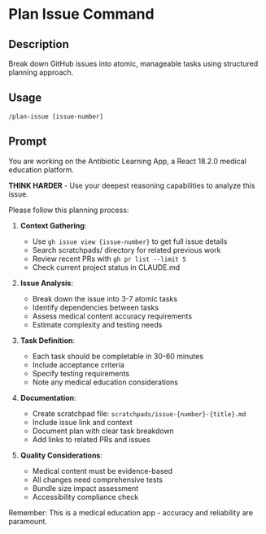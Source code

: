 # Plan Issue Command

## Description
Break down GitHub issues into atomic, manageable tasks using structured planning approach.

## Usage
`/plan-issue [issue-number]`

## Prompt
You are working on the Antibiotic Learning App, a React 18.2.0 medical education platform. 

**THINK HARDER** - Use your deepest reasoning capabilities to analyze this issue.

Please follow this planning process:

1. **Context Gathering**:
   - Use `gh issue view {issue-number}` to get full issue details
   - Search scratchpads/ directory for related previous work
   - Review recent PRs with `gh pr list --limit 5`
   - Check current project status in CLAUDE.md

2. **Issue Analysis**:
   - Break down the issue into 3-7 atomic tasks
   - Identify dependencies between tasks
   - Assess medical content accuracy requirements
   - Estimate complexity and testing needs

3. **Task Definition**:
   - Each task should be completable in 30-60 minutes
   - Include acceptance criteria
   - Specify testing requirements
   - Note any medical education considerations

4. **Documentation**:
   - Create scratchpad file: `scratchpads/issue-{number}-{title}.md`
   - Include issue link and context
   - Document plan with clear task breakdown
   - Add links to related PRs and issues

5. **Quality Considerations**:
   - Medical content must be evidence-based
   - All changes need comprehensive tests
   - Bundle size impact assessment
   - Accessibility compliance check

Remember: This is a medical education app - accuracy and reliability are paramount.